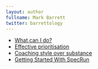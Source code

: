 ```yaml
---
layout: author
fullname: Mark Barrett
twitter: barrettology
---
```


<ul>
    <li><a href="/blog/2014/08/08/what-can-i-do/">What can I do?</a></li>
    <li><a href="/blog/2014/04/28/effective-prioritisation/">Effective prioritisation</a></li>
    <li><a href="/blog/2014/02/03/coaching-style-over-substance/">Coaching style over substance</a></li>
    <li><a href="/blog/2013/06/07/getting-started-with-specrun/">Getting Started With SpecRun</a></li>
</ul>